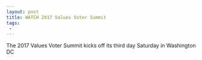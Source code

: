 ```yaml
---
layout: post
title: WATCH 2017 Values Voter Summit
tags:
 -
---
```

The 2017 Values Voter Summit kicks off its third day Saturday in Washington DC

